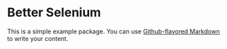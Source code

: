 # Better Selenium

This is a simple example package. You can use
[Github-flavored Markdown](https://guides.github.com/features/mastering-markdown/)
to write your content.